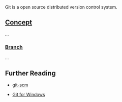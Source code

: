 Git is a open source distributed version control system.


[Concept]()
---
...


### [Branch](https://git-scm.com/book/en/v2/Git-Branching-Branches-in-a-Nutshell)
...


Further Reading
----

* [git-scm](https://git-scm.com/)

* [Git for Windows](https://github.com/git-for-windows/git)
